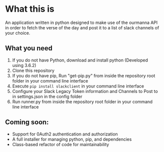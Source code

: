 # What this is
An application written in python designed to make use of the ourmanna API in order to fetch the verse of the day and post it to a list of slack channels of your choice.

## What you need
1. If you do not have Python, download and install python (Developed using 3.6.2)
2. Clone this repository
3. If you do not have pip, Run "get-pip.py" from inside the repository root folder in your command line interface
4. Execute `pip install slackclient` in your command line interface
5. Configure your Slack Legacy Token information and Channels to Post to in settings.json in the config folder
5. Run runner.py from inside the repository root folder in your command line interface

## Coming soon:
- Support for 0Auth2 authentication and authorization
- A full installer for managing python, pip, and dependencies
- Class-based refactor of code for maintainability